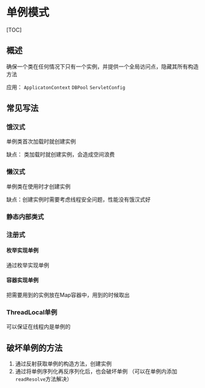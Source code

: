 # 单例模式

[TOC]

## 概述

确保一个类在任何情况下只有一个实例，并提供一个全局访问点，隐藏其所有构造方法

应用： `ApplicatonContext` `DBPool` `ServletConfig`



## 常见写法

### 饿汉式

单例类首次加载时就创建实例 

缺点： 类加载时就创建实例，会造成空间浪费

### 懒汉式

单例类在使用时才创建实例

缺点：创建实例时需要考虑线程安全问题，性能没有饿汉式好

### 静态内部类式

### 注册式

#### 枚举实现单例

通过枚举实现单例

#### 容器实现单例

把需要用到的实例放在Map容器中，用到的时候取出



### ThreadLocal单例

可以保证在线程内是单例的



## 破坏单例的方法

1. 通过反射获取单例的构造方法，创建实例
2. 通过将单例序列化再反序列化后，也会破坏单例 （可以在单例内添加`readResolve`方法解决）



